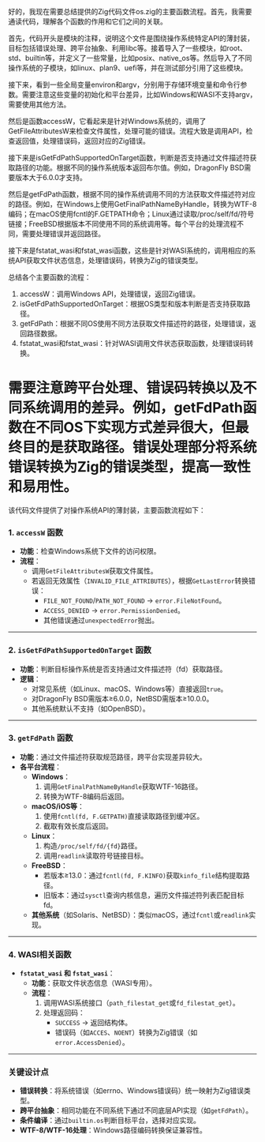 好的，我现在需要总结提供的Zig代码文件os.zig的主要函数流程。首先，我需要通读代码，理解各个函数的作用和它们之间的关联。

首先，代码开头是模块的注释，说明这个文件是围绕操作系统特定API的薄封装，目标包括错误处理、跨平台抽象、利用libc等。接着导入了一些模块，如root、std、builtin等，并定义了一些常量，比如posix、native_os等。然后导入了不同操作系统的子模块，如linux、plan9、uefi等，并在测试部分引用了这些模块。

接下来，看到一些全局变量environ和argv，分别用于存储环境变量和命令行参数。需要注意这些变量的初始化和平台差异，比如Windows和WASI不支持argv，需要使用其他方法。

然后是函数accessW，它看起来是针对Windows系统的，调用了GetFileAttributesW来检查文件属性，处理可能的错误。流程大致是调用API，检查返回值，处理错误码，返回对应的Zig错误。

接下来是isGetFdPathSupportedOnTarget函数，判断是否支持通过文件描述符获取路径的功能。根据不同的操作系统版本返回布尔值。例如，DragonFly BSD需要版本大于6.0.0才支持。

然后是getFdPath函数，根据不同的操作系统调用不同的方法获取文件描述符对应的路径。例如，在Windows上使用GetFinalPathNameByHandle，转换为WTF-8编码；在macOS使用fcntl的F.GETPATH命令；Linux通过读取/proc/self/fd/符号链接；FreeBSD根据版本不同使用不同的系统调用等。每个平台的处理流程不同，需要处理错误并返回路径。

接下来是fstatat_wasi和fstat_wasi函数，这些是针对WASI系统的，调用相应的系统API获取文件状态信息，处理错误码，转换为Zig的错误类型。

总结各个主要函数的流程：

1. accessW：调用Windows API，处理错误，返回Zig错误。
2. isGetFdPathSupportedOnTarget：根据OS类型和版本判断是否支持获取路径。
3. getFdPath：根据不同OS使用不同方法获取文件描述符的路径，处理错误，返回路径数据。
4. fstatat_wasi和fstat_wasi：针对WASI调用文件状态获取函数，处理错误码转换。

需要注意跨平台处理、错误码转换以及不同系统调用的差异。例如，getFdPath函数在不同OS下实现方式差异很大，但最终目的是获取路径。错误处理部分将系统错误转换为Zig的错误类型，提高一致性和易用性。
================================================
该代码文件提供了对操作系统API的薄封装，主要函数流程如下：

### 1. **`accessW` 函数**
- **功能**：检查Windows系统下文件的访问权限。
- **流程**：
  - 调用`GetFileAttributesW`获取文件属性。
  - 若返回无效属性（`INVALID_FILE_ATTRIBUTES`），根据`GetLastError`转换错误：
    - `FILE_NOT_FOUND`/`PATH_NOT_FOUND` → `error.FileNotFound`。
    - `ACCESS_DENIED` → `error.PermissionDenied`。
    - 其他错误通过`unexpectedError`抛出。

---

### 2. **`isGetFdPathSupportedOnTarget` 函数**
- **功能**：判断目标操作系统是否支持通过文件描述符（fd）获取路径。
- **逻辑**：
  - 对常见系统（如Linux、macOS、Windows等）直接返回`true`。
  - 对DragonFly BSD需版本≥6.0.0，NetBSD需版本≥10.0.0。
  - 其他系统默认不支持（如OpenBSD）。

---

### 3. **`getFdPath` 函数**
- **功能**：通过文件描述符获取规范路径，跨平台实现差异较大。
- **各平台流程**：
  - **Windows**：
    1. 调用`GetFinalPathNameByHandle`获取WTF-16路径。
    2. 转换为WTF-8编码后返回。
  - **macOS/iOS等**：
    1. 使用`fcntl(fd, F.GETPATH)`直接读取路径到缓冲区。
    2. 截取有效长度后返回。
  - **Linux**：
    1. 构造`/proc/self/fd/{fd}`路径。
    2. 调用`readlink`读取符号链接目标。
  - **FreeBSD**：
    - 若版本≥13.0：通过`fcntl(fd, F.KINFO)`获取`kinfo_file`结构提取路径。
    - 旧版本：通过`sysctl`查询内核信息，遍历文件描述符列表匹配目标fd。
  - **其他系统**（如Solaris、NetBSD）：类似macOS，通过`fcntl`或`readlink`实现。

---

### 4. **WASI相关函数**
- **`fstatat_wasi` 和 `fstat_wasi`**：
  - **功能**：获取文件状态信息（WASI专用）。
  - **流程**：
    1. 调用WASI系统接口（`path_filestat_get`或`fd_filestat_get`）。
    2. 处理返回码：
       - `SUCCESS` → 返回结构体。
       - 错误码（如`ACCES`、`NOENT`）转换为Zig错误（如`error.AccessDenied`）。

---

### 关键设计点
- **错误转换**：将系统错误（如errno、Windows错误码）统一映射为Zig错误类型。
- **跨平台抽象**：相同功能在不同系统下通过不同底层API实现（如`getFdPath`）。
- **条件编译**：通过`builtin.os`判断目标平台，选择对应实现。
- **WTF-8/WTF-16处理**：Windows路径编码转换保证兼容性。